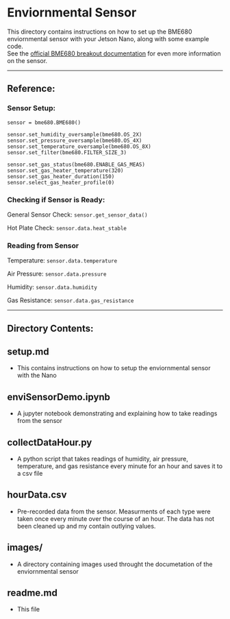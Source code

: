 <h1>Enviornmental Sensor</h1>

This directory contains instructions on how to set up the BME680 enviornmental sensor with your Jetson Nano, along with some example code.  
See the <a href='https://learn.pimoroni.com/tutorial/sandyj/getting-started-with-bme680-breakout'>official BME680 breakout documentation</a> 
for even more information on the sensor.

---

<h2>Reference:</h2>

<h3>Sensor Setup:</h3>

```
sensor = bme680.BME680()

sensor.set_humidity_oversample(bme680.OS_2X)
sensor.set_pressure_oversample(bme680.OS_4X)
sensor.set_temperature_oversample(bme680.OS_8X)
sensor.set_filter(bme680.FILTER_SIZE_3)

sensor.set_gas_status(bme680.ENABLE_GAS_MEAS)
sensor.set_gas_heater_temperature(320)
sensor.set_gas_heater_duration(150)
sensor.select_gas_heater_profile(0)
```

<h3>Checking if Sensor is Ready:</h3>

General Sensor Check:
`sensor.get_sensor_data()`

Hot Plate Check:
`sensor.data.heat_stable`

<h3>Reading from Sensor</h3>

Temperature:
`sensor.data.temperature`

Air Pressure:
 `sensor.data.pressure`
 
 Humidity:
 `sensor.data.humidity`
 
 Gas Resistance:
 `sensor.data.gas_resistance`
 
 ---


<h2>Directory Contents:</h2>

<h2>setup.md</h2>

* This contains instructions on how to setup the enviornmental sensor with the Nano

<h2>enviSensorDemo.ipynb</h2>

* A jupyter notebook demonstrating and explaining how to take readings from the sensor

<h2>collectDataHour.py</h2>

* A python script that takes readings of humidity, air pressure, temperature, and gas resistance every minute for an hour and saves it to a csv file

<h2>hourData.csv</h2>

* Pre-recorded data from the sensor. Measurments of each type were taken once every minute over the course of an hour. The data has not been cleaned up and my contain outlying values.

<h2>images/</h2>

* A directory containing images used throught the documetation of the enviornmental sensor

<h2>readme.md</h2>

* This file
